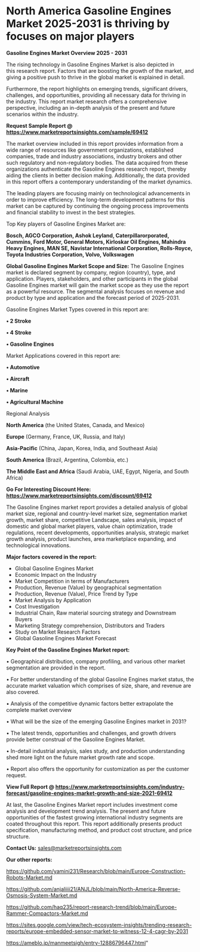 # North America Gasoline Engines Market 2025-2031 is thriving by focuses on major players

<Strong> Gasoline Engines Market Overview 2025 - 2031</strong>

The rising technology in Gasoline Engines Market is also depicted in this research report. Factors that are boosting the growth of the market, and giving a positive push to thrive in the global market is explained in detail.

Furthermore, the report highlights on emerging trends, significant drivers, challenges, and opportunities, providing all necessary data for thriving in the industry. This report market research offers a comprehensive perspective, including an in-depth analysis of the present and future scenarios within the industry.

<strong>Request Sample Report @ <a href=https://www.marketreportsinsights.com/sample/69412>https://www.marketreportsinsights.com/sample/69412</a></strong>

The market overview included in this report provides information from a wide range of resources like government organizations, established companies, trade and industry associations, industry brokers and other such regulatory and non-regulatory bodies. The data acquired from these organizations authenticate the Gasoline Engines research report, thereby aiding the clients in better decision making. Additionally, the data provided in this report offers a contemporary understanding of the market dynamics.

The leading players are focusing mainly on technological advancements in order to improve efficiency. The long-term development patterns for this market can be captured by continuing the ongoing process improvements and financial stability to invest in the best strategies.

Top Key players of Gasoline Engines Market are:

<strong>Bosch, AGCO Corporation, Ashok Leyland, Caterpillarorporated, Cummins, Ford Motor, General Motors, Kirloskar Oil Engines, Mahindra Heavy Engines, MAN SE, Navistar International Corporation, Rolls-Royce, Toyota Industries Corporation, Volvo, Volkswagen</strong>

<strong><b>Global Gasoline Engines Market Scope and Size:</b></strong>
The Gasoline Engines market is declared segment by company, region (country), type, and application. Players, stakeholders, and other participants in the global Gasoline Engines market will gain the market scope as they use the report as a powerful resource. The segmental analysis focuses on revenue and product by type and application and the forecast period of 2025-2031.

Gasoline Engines Market Types covered in this report are:

<strong>• 2 Stroke

• 4 Stroke

• Gasoline Engines</strong>

Market Applications covered in this report are:

<strong>• Automotive

• Aircraft

• Marine

• Agricultural Machine</strong> 

Regional Analysis

<strong>North America</strong> (the United States, Canada, and Mexico)

<strong>Europe</strong> (Germany, France, UK, Russia, and Italy)

<strong>Asia-Pacific</strong> (China, Japan, Korea, India, and Southeast Asia)

<strong>South America</strong> (Brazil, Argentina, Colombia, etc.)

<strong>The Middle East and Africa</strong> (Saudi Arabia, UAE, Egypt, Nigeria, and South Africa)

<strong>Go For Interesting Discount Here: <a href=https://www.marketreportsinsights.com/discount/69412>https://www.marketreportsinsights.com/discount/69412</a></strong>

The Gasoline Engines market report provides a detailed analysis of global market size, regional and country-level market size, segmentation market growth, market share, competitive Landscape, sales analysis, impact of domestic and global market players, value chain optimization, trade regulations, recent developments, opportunities analysis, strategic market growth analysis, product launches, area marketplace expanding, and technological innovations.

<strong><b>Major factors covered in the report:</b></strong>
<ul>
  <li>Global Gasoline Engines Market </li>
  <li>Economic Impact on the Industry</li>
  <li>Market Competition in terms of Manufacturers</li>
  <li>Production, Revenue (Value) by geographical segmentation</li>
  <li>Production, Revenue (Value), Price Trend by Type</li>
  <li>Market Analysis by Application</li>
  <li>Cost Investigation</li>
  <li>Industrial Chain, Raw material sourcing strategy and Downstream Buyers</li>
  <li>Marketing Strategy comprehension, Distributors and Traders</li>
  <li>Study on Market Research Factors</li>
  <li>Global Gasoline Engines Market Forecast</li>
</ul>

<strong><b>Key Point of the Gasoline Engines Market report:</b></strong>

• Geographical distribution, company profiling, and various other market segmentation are provided in the report.

• For better understanding of the global Gasoline Engines market status, the accurate market valuation which comprises of size, share, and revenue are also covered.

• Analysis of the competitive dynamic factors better extrapolate the complete market overview

• What will be the size of the emerging Gasoline Engines market in 2031?

• The latest trends, opportunities and challenges, and growth drivers provide better construal of the Gasoline Engines Market.

• In-detail industrial analysis, sales study, and production understanding shed more light on the future market growth rate and scope.

• Report also offers the opportunity for customization as per the customer request.

<strong><b>View Full Report @ <a href=https://www.marketreportsinsights.com/industry-forecast/gasoline-engines-market-growth-and-size-2021-69412>https://www.marketreportsinsights.com/industry-forecast/gasoline-engines-market-growth-and-size-2021-69412</a></b></strong>


At last, the Gasoline Engines Market report includes investment come analysis and development trend analysis. The present and future opportunities of the fastest growing international industry segments are coated throughout this report. This report additionally presents product specification, manufacturing method, and product cost structure, and price structure.

<strong>Contact Us:</strong>
sales@marketreportsinsights.com

<strong>Our other reports:</strong>

<a href=https://github.com/yamini231/Research/blob/main/Europe-Construction-Robots-Market.md>https://github.com/yamini231/Research/blob/main/Europe-Construction-Robots-Market.md</a>

<a href=https://github.com/anjaliiii21/ANJL/blob/main/North-America-Reverse-Osmosis-System-Market.md>https://github.com/anjaliiii21/ANJL/blob/main/North-America-Reverse-Osmosis-System-Market.md</a>

<a href=https://github.com/haq235/report-research-trend/blob/main/Europe-Rammer-Compactors-Market.md>https://github.com/haq235/report-research-trend/blob/main/Europe-Rammer-Compactors-Market.md</a>

<a href=https://sites.google.com/view/tech-ecosystem-insights/trending-research-reports/europe-embedded-sensor-market-to-witness-12-4-cagr-by-2031>https://sites.google.com/view/tech-ecosystem-insights/trending-research-reports/europe-embedded-sensor-market-to-witness-12-4-cagr-by-2031</a>

<a href=https://ameblo.jp/manmeetsigh/entry-12886796447.html>https://ameblo.jp/manmeetsigh/entry-12886796447.html</a>"

